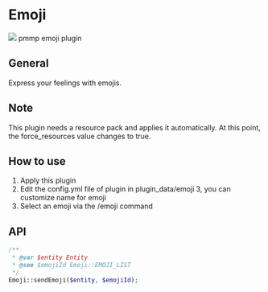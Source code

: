 # Emoji
<img src="./EmojiPlugin/icon.png">
pmmp emoji plugin

## General
Express your feelings with emojis.

## Note
This plugin needs a resource pack and applies it automatically. At this point, the force_resources value changes to true.

## How to use 
1. Apply this plugin
2. Edit the config.yml file of plugin in plugin_data/emoji
3, you can customize name for emoji
4. Select an emoji via the /emoji command

## API
```php
/**
 * @var $entity Entity
 * @see $emojiId Emoji::EMOJI_LIST
 */
Emoji::sendEmoji($entity, $emojiId);
```
